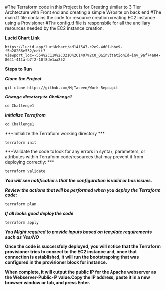 #The Terraform code in this Project is for Creating similar to 3 Tier Archtecture with Front end and creating a simple Website on back end
#The main.tf file contains the code for resource creation creating EC2 instance using a Provisioner
#The config.tf file is responsbile for all the ancillary resources needed by the EC2 instance creation.

**Lucid Chart Link**

```
https://lucid.app/lucidchart/ed141547-c2e9-4d01-bbe9-f5b28266e532/edit?viewport_loc=-554%2C118%2C3210%2C1407%2C0_0&invitationId=inv_9af74a84-8641-411a-b7f2-10f8de1aa252
```

**Steps to Run**

***Clone the Project***
```
git clone https://github.com/MjTaseen/Work-Repo.git
```

***Change directory to Challenge1***
```
cd Challenge1
```


***Initialize Terrafrom***
```
cd Challenge1
```

***Initialize the Terraform working directory ***
```
terraform init
```

***Validate the code to look for any errors in syntax, parameters, or attributes within Terraform code/resources that may prevent it from deploying correctly: ***
```
terraform validate
```

***You will see notifications that the configuration is valid or has issues.*** 

***Review the actions that will be performed when you deploy the Terraform code:***
```
terraform plan
```

***If all looks good deploy the code***
```
terraform apply
```

***You Might required to provide inputs based on template requirements such as Yes/NO***



**Once the code is successfuly deployed, you will notice that the Terraform provisioner tries to connect to the EC2 instance and, once that connection is established, it will run the bootstrapping that was configured in the provisioner block for instance.** 


**When complete, it will output the public IP for the Apache webserver as the Webserver-Public-IP value.Copy the IP address, paste it in a new browser window or tab, and press Enter.**

